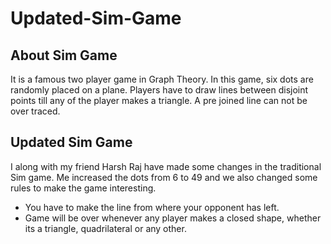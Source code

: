 # Updated-Sim-Game

## About Sim Game

 It is a famous two player game in Graph Theory. 
 In this game, six dots are randomly placed on a plane. Players have to draw lines between disjoint points till any of the player makes a triangle. A pre joined line can not be over traced.
 
 ## Updated Sim Game
 
 I along with my friend Harsh Raj have made some changes in the traditional Sim game. Me increased the dots from 6 to 49 and we also changed some rules to make the game interesting.
 - You have to make the line from where your opponent has left.
 - Game will be over whenever any player makes a closed shape, whether its a triangle, quadrilateral or any other.
